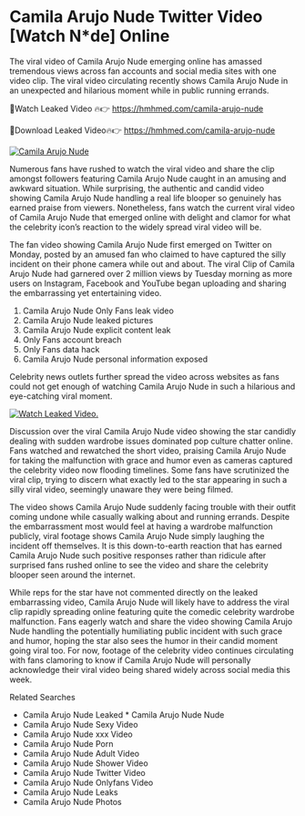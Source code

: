 ﻿# Camila Arujo Nude Twitter Video [Watch N*de] Online

The viral video of ﻿Camila Arujo Nude emerging online has amassed tremendous views across fan accounts and social media sites with one video clip. The viral video circulating recently shows ﻿Camila Arujo Nude in an unexpected and hilarious moment while in public running errands. 

🔴Watch Leaked Video 🔥👉  https://hmhmed.com/camila-arujo-nude 

🔴Download Leaked Video🔥👉  https://hmhmed.com/camila-arujo-nude 

[![Camila Arujo Nude](https://i.imgur.com/dJHk4Zq.gif)](https://hmhmed.com/camila-arujo-nude)

Numerous fans have rushed to watch the viral video and share the clip amongst followers featuring ﻿Camila Arujo Nude caught in an amusing and awkward situation. While surprising, the authentic and candid video showing ﻿Camila Arujo Nude handling a real life blooper so genuinely has earned praise from viewers. Nonetheless, fans watch the current viral video of ﻿Camila Arujo Nude that emerged online with delight and clamor for what the celebrity icon’s reaction to the widely spread viral video will be.

The fan video showing ﻿Camila Arujo Nude first emerged on Twitter on Monday, posted by an amused fan who claimed to have captured the silly incident on their phone camera while out and about. The viral Clip of ﻿Camila Arujo Nude had garnered over 2 million views by Tuesday morning as more users on Instagram, Facebook and YouTube began uploading and sharing the embarrassing yet entertaining video. 

1. ﻿Camila Arujo Nude Only Fans leak video
2. ﻿Camila Arujo Nude leaked pictures
3. ﻿Camila Arujo Nude explicit content leak
4. Only Fans account breach
5. Only Fans data hack
6. ﻿Camila Arujo Nude personal information exposed

Celebrity news outlets further spread the video across websites as fans could not get enough of watching ﻿Camila Arujo Nude in such a hilarious and eye-catching viral moment. 

[![Watch Leaked Video.](https://miro.medium.com/v2/resize:fit:828/format:webp/1*cilzJN44JGOrTw9NJCrNHA.gif "Watch Leaked Video")](https://hmhmed.com/camila-arujo-nude)

Discussion over the viral ﻿Camila Arujo Nude video showing the star candidly dealing with sudden wardrobe issues dominated pop culture chatter online. Fans watched and rewatched the short video, praising ﻿Camila Arujo Nude for taking the malfunction with grace and humor even as cameras captured the celebrity video now flooding timelines. Some fans have scrutinized the viral clip, trying to discern what exactly led to the star appearing in such a silly viral video, seemingly unaware they were being filmed.

The video shows ﻿Camila Arujo Nude suddenly facing trouble with their outfit coming undone while casually walking about and running errands. Despite the embarrassment most would feel at having a wardrobe malfunction publicly, viral footage shows ﻿Camila Arujo Nude simply laughing the incident off themselves. It is this down-to-earth reaction that has earned ﻿Camila Arujo Nude such positive responses rather than ridicule after surprised fans rushed online to see the video and share the celebrity blooper seen around the internet.  

While reps for the star have not commented directly on the leaked embarrassing video, ﻿Camila Arujo Nude will likely have to address the viral clip rapidly spreading online featuring quite the comedic celebrity wardrobe malfunction. Fans eagerly watch and share the video showing ﻿Camila Arujo Nude handling the potentially humiliating public incident with such grace and humor, hoping the star also sees the humor in their candid moment going viral too. For now, footage of the celebrity video continues circulating with fans clamoring to know if ﻿Camila Arujo Nude will personally acknowledge their viral video being shared widely across social media this week.

Related Searches
* ﻿Camila Arujo Nude Leaked
﻿* Camila Arujo Nude Nude
* ﻿Camila Arujo Nude Sexy Video
* ﻿Camila Arujo Nude xxx Video
* ﻿Camila Arujo Nude Porn
* ﻿Camila Arujo Nude Adult Video
* ﻿Camila Arujo Nude Shower Video
* ﻿Camila Arujo Nude Twitter Video
* ﻿Camila Arujo Nude Onlyfans Video
* ﻿Camila Arujo Nude Leaks
* ﻿Camila Arujo Nude Photos